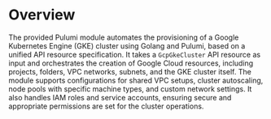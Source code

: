 # Overview

The provided Pulumi module automates the provisioning of a Google Kubernetes Engine (GKE) cluster using Golang and
Pulumi, based on a unified API resource specification. It takes a `GcpGkeCluster` API resource as input and orchestrates
the creation of Google Cloud resources, including projects, folders, VPC networks, subnets, and the GKE cluster itself.
The module supports configurations for shared VPC setups, cluster autoscaling, node pools with specific machine types,
and custom network settings. It also handles IAM roles and service accounts, ensuring secure and appropriate permissions
are set for the cluster operations.
